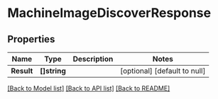 # MachineImageDiscoverResponse

## Properties
Name | Type | Description | Notes
------------ | ------------- | ------------- | -------------
**Result** | **[]string** |  | [optional] [default to null]

[[Back to Model list]](../README.md#documentation-for-models) [[Back to API list]](../README.md#documentation-for-api-endpoints) [[Back to README]](../README.md)


